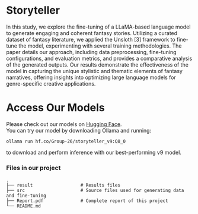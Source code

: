 # Storyteller
In this study, we explore the fine-tuning of a
LLaMA-based language model to generate engaging and coherent
fantasy stories. Utilizing a curated dataset of fantasy literature,
we applied the Unsloth [3] framework to fine-tune the model,
experimenting with several training methodologies. The paper
details our approach, including data preprocessing, fine-tuning
configurations, and evaluation metrics, and provides a comparative analysis of the generated outputs. Our results demonstrate
the effectiveness of the model in capturing the unique stylistic
and thematic elements of fantasy narratives, offering insights
into optimizing large language models for genre-specific creative
applications.
# Access Our Models
Please check out our models on [Hugging Face](https://huggingface.co/Group-26).  
You can try our model by downloading Ollama and running: 
```
ollama run hf.co/Group-26/storyteller_v9:Q8_0
```
to download and perform inference with our best-performing v9 model.  

### Files in our project
    .
    ├── result                  # Results files
    ├── src                     # Source files used for generating data and fine-tuning
    ├── Report.pdf              # Complete report of this project
    └── README.md
